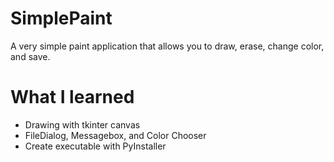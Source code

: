 # SimplePaint
A very simple paint application that allows you to draw, erase, change color, and save.

# What I learned
* Drawing with tkinter canvas
* FileDialog, Messagebox, and Color Chooser
* Create executable with PyInstaller
